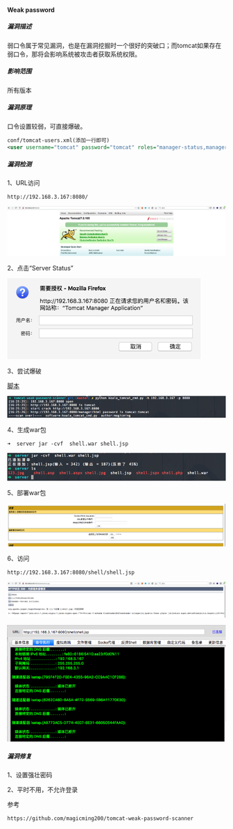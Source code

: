 #### Weak password

##### 漏洞描述

弱口令属于常见漏洞，也是在漏洞挖掘时一个很好的突破口；而tomcat如果存在弱口令，那将会影响系统被攻击者获取系统权限。

##### 影响范围

所有版本

##### 漏洞原理

口令设置较弱，可直接爆破。

```xml
conf/tomcat-users.xml(添加一行即可)
<user username="tomcat" password="tomcat" roles="manager-status,manager-gui,manager-script,manager-jmx"/>
```

##### 漏洞检测

1、URL访问

```
http://192.168.3.167:8080/
```

![image-20200813163502206](https://github.com/si1ent-le/vuln-all/blob/master/Tomcat_vuln/weakpassword/images/image-20200813163502206.png)

2、点击“Server Status”

![image-20200813163542988](https://github.com/si1ent-le/vuln-all/blob/master/Tomcat_vuln/weakpassword/images/image-20200813163542988.png)

3、尝试爆破

[脚本](https://github.com/magicming200/tomcat-weak-password-scanner)

![image-20200813163718308](https://github.com/si1ent-le/vuln-all/blob/master/Tomcat_vuln/weakpassword/images/image-20200813163718308.png)

4、生成war包

```shell
➜  server jar -cvf  shell.war shell.jsp
```

![image-20200813163839974](https://github.com/si1ent-le/vuln-all/blob/master/Tomcat_vuln/weakpassword/images/image-20200813163839974.png)

5、部署war包

![image-20200813164753751](https://github.com/si1ent-le/vuln-all/blob/master/Tomcat_vuln/weakpassword/images/image-20200813164753751.png)

6、访问

```
http://192.168.3.167:8080/shell/shell.jsp
```

![image-20200813164812341](https://github.com/si1ent-le/vuln-all/blob/master/Tomcat_vuln/weakpassword/images/image-20200813164812341.png)

![image-20200813164838466](https://github.com/si1ent-le/vuln-all/blob/master/Tomcat_vuln/weakpassword/images/image-20200813164838466.png)

##### 漏洞修复

1、设置强壮密码

2、平时不用，不允许登录

参考

```
https://github.com/magicming200/tomcat-weak-password-scanner
```

